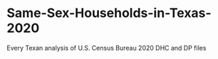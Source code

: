 # Same-Sex-Households-in-Texas-2020
Every Texan analysis of U.S. Census Bureau 2020 DHC and DP files
